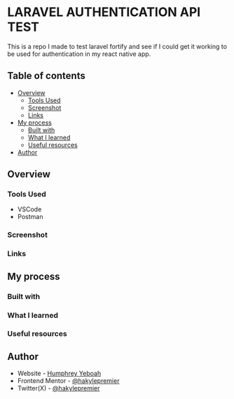 # LARAVEL AUTHENTICATION API TEST

This is a repo I made to test laravel fortify and see if I could get it working to be used for authentication in my react native app.

## Table of contents

-   [Overview](#overview)
    -   [Tools Used](#tools-used)
    -   [Screenshot](#screenshot)
    -   [Links](#links)
-   [My process](#my-process)
    -   [Built with](#built-with)
    -   [What I learned](#what-i-learned)
    -   [Useful resources](#useful-resources)
-   [Author](#author)

## Overview

### Tools Used

-   VSCode
-   Postman

### Screenshot

### Links

## My process

### Built with

### What I learned

### Useful resources

## Author

-   Website - [Humphrey Yeboah](https://www.humphreyyeboah.com)
-   Frontend Mentor - [@hakylepremier](https://www.frontendmentor.io/profile/hakylepremier)
-   Twitter(X) - [@hakylepremier](https://www.twitter.com/hakylepremier)
